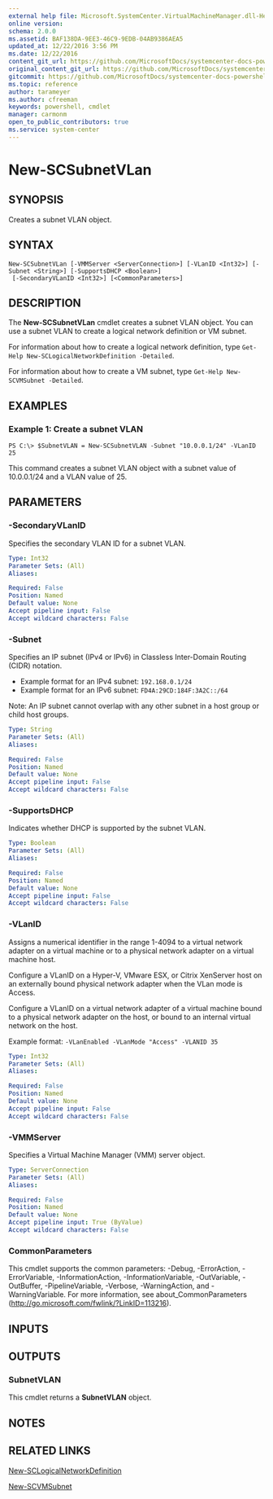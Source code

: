 ```yaml
---
external help file: Microsoft.SystemCenter.VirtualMachineManager.dll-Help.xml
online version: 
schema: 2.0.0
ms.assetid: BAF138DA-9EE3-46C9-9EDB-04AB9386AEA5
updated_at: 12/22/2016 3:56 PM
ms.date: 12/22/2016
content_git_url: https://github.com/MicrosoftDocs/systemcenter-docs-powershell/blob/live/systemcenter-cmdlets/SystemCenter2016/VirtualMachineManager/vlatest/New-SCSubnetVLan.md
original_content_git_url: https://github.com/MicrosoftDocs/systemcenter-docs-powershell/blob/live/systemcenter-cmdlets/SystemCenter2016/VirtualMachineManager/vlatest/New-SCSubnetVLan.md
gitcommit: https://github.com/MicrosoftDocs/systemcenter-docs-powershell/blob/96e5647587661652225fbdd2c797cd4d59d542bc/systemcenter-cmdlets/SystemCenter2016/VirtualMachineManager/vlatest/New-SCSubnetVLan.md
ms.topic: reference
author: tarameyer
ms.author: cfreeman
keywords: powershell, cmdlet
manager: carmonm
open_to_public_contributors: true
ms.service: system-center
---
```


# New-SCSubnetVLan

## SYNOPSIS
Creates a subnet VLAN object.

## SYNTAX

```
New-SCSubnetVLan [-VMMServer <ServerConnection>] [-VLanID <Int32>] [-Subnet <String>] [-SupportsDHCP <Boolean>]
 [-SecondaryVLanID <Int32>] [<CommonParameters>]
```

## DESCRIPTION
The **New-SCSubnetVLan** cmdlet creates a subnet VLAN object.
You can use a subnet VLAN to create a logical network definition or VM subnet.

For information about how to create a logical network definition, type `Get-Help New-SCLogicalNetworkDefinition -Detailed`.

For information about how to create a VM subnet, type `Get-Help New-SCVMSubnet -Detailed`.

## EXAMPLES

### Example 1: Create a subnet VLAN
```
PS C:\> $SubnetVLAN = New-SCSubnetVLAN -Subnet "10.0.0.1/24" -VLanID 25
```

This command creates a subnet VLAN object with a subnet value of 10.0.0.1/24 and a VLAN value of 25.

## PARAMETERS

### -SecondaryVLanID
Specifies the secondary VLAN ID for a subnet VLAN.

```yaml
Type: Int32
Parameter Sets: (All)
Aliases: 

Required: False
Position: Named
Default value: None
Accept pipeline input: False
Accept wildcard characters: False
```

### -Subnet
Specifies an IP subnet (IPv4 or IPv6) in Classless Inter-Domain Routing (CIDR) notation. 

- Example format for an IPv4 subnet: `192.168.0.1/24`
- Example format for an IPv6 subnet: `FD4A:29CD:184F:3A2C::/64`

Note: An IP subnet cannot overlap with any other subnet in a host group or child host groups.

```yaml
Type: String
Parameter Sets: (All)
Aliases: 

Required: False
Position: Named
Default value: None
Accept pipeline input: False
Accept wildcard characters: False
```

### -SupportsDHCP
Indicates whether DHCP is supported by the subnet VLAN.

```yaml
Type: Boolean
Parameter Sets: (All)
Aliases: 

Required: False
Position: Named
Default value: None
Accept pipeline input: False
Accept wildcard characters: False
```

### -VLanID
Assigns a numerical identifier in the range 1-4094 to a virtual network adapter on a virtual machine or to a physical network adapter on a virtual machine host.

Configure a VLanID on a Hyper-V, VMware ESX, or Citrix XenServer host on an externally bound physical network adapter when the VLan mode is Access.

Configure a VLanID on a virtual network adapter of a virtual machine bound to a physical network adapter on the host, or bound to an internal virtual network on the host.

Example format: `-VLanEnabled -VLanMode "Access" -VLANID 35`

```yaml
Type: Int32
Parameter Sets: (All)
Aliases: 

Required: False
Position: Named
Default value: None
Accept pipeline input: False
Accept wildcard characters: False
```

### -VMMServer
Specifies a Virtual Machine Manager (VMM) server object.

```yaml
Type: ServerConnection
Parameter Sets: (All)
Aliases: 

Required: False
Position: Named
Default value: None
Accept pipeline input: True (ByValue)
Accept wildcard characters: False
```

### CommonParameters
This cmdlet supports the common parameters: -Debug, -ErrorAction, -ErrorVariable, -InformationAction, -InformationVariable, -OutVariable, -OutBuffer, -PipelineVariable, -Verbose, -WarningAction, and -WarningVariable. For more information, see about_CommonParameters (http://go.microsoft.com/fwlink/?LinkID=113216).

## INPUTS

## OUTPUTS

### SubnetVLAN
This cmdlet returns a **SubnetVLAN** object.

## NOTES

## RELATED LINKS

[New-SCLogicalNetworkDefinition](xref:SystemCenter2016/VirtualMachineManager/vlatest/New-SCLogicalNetworkDefinition.md)

[New-SCVMSubnet](xref:SystemCenter2016/VirtualMachineManager/vlatest/New-SCVMSubnet.md)

